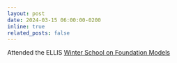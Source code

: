 ```yaml
---
layout: post
date: 2024-03-15 06:00:00-0200
inline: true
related_posts: false
---
```


Attended the ELLIS [Winter School on Foundation Models](https://ellis.eu/events/ellis-winter-school-on-foundation-models)